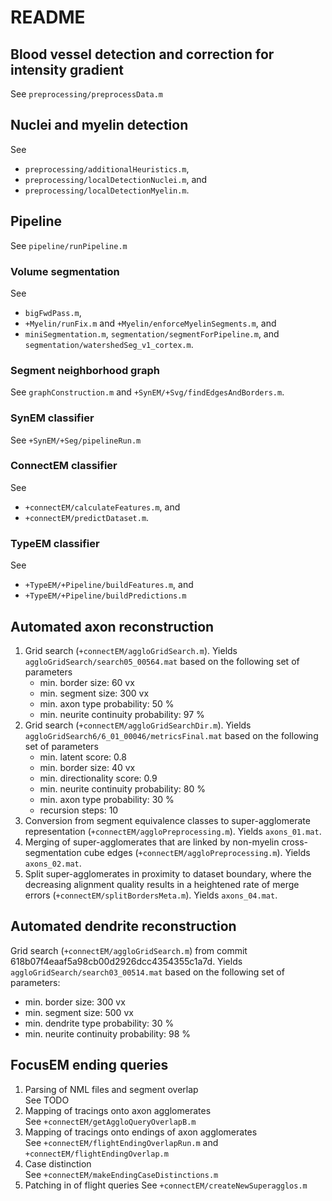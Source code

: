 # README

## Blood vessel detection and correction for intensity gradient
See `preprocessing/preprocessData.m`

## Nuclei and myelin detection
See
* `preprocessing/additionalHeuristics.m`,
* `preprocessing/localDetectionNuclei.m`, and
* `preprocessing/localDetectionMyelin.m`.

## Pipeline

See `pipeline/runPipeline.m`

### Volume segmentation
See
* `bigFwdPass.m`,
* `+Myelin/runFix.m` and `+Myelin/enforceMyelinSegments.m`, and
* `miniSegmentation.m`, `segmentation/segmentForPipeline.m`, and `segmentation/watershedSeg_v1_cortex.m`.

### Segment neighborhood graph
See `graphConstruction.m` and `+SynEM/+Svg/findEdgesAndBorders.m`.

### SynEM classifier
See `+SynEM/+Seg/pipelineRun.m`

### ConnectEM classifier
See
* `+connectEM/calculateFeatures.m`, and
* `+connectEM/predictDataset.m`.

### TypeEM classifier
See
* `+TypeEM/+Pipeline/buildFeatures.m`, and
* `+TypeEM/+Pipeline/buildPredictions.m`

## Automated axon reconstruction
1. Grid search (`+connectEM/aggloGridSearch.m`). Yields
   `aggloGridSearch/search05_00564.mat` based on the following set of
   parameters
     * min. border size: 60 vx
     * min. segment size: 300 vx
     * min. axon type probability: 50 %
     * min. neurite continuity probability: 97 %
2. Grid search (`+connectEM/aggloGridSearchDir.m`). Yields
   `aggloGridSearch6/6_01_00046/metricsFinal.mat` based on the following
   set of parameters
     * min. latent score: 0.8
     * min. border size: 40 vx
     * min. directionality score: 0.9
     * min. neurite continuity probability: 80 %
     * min. axon type probability: 30 %
     * recursion steps: 10
3. Conversion from segment equivalence classes to super-agglomerate
   representation (`+connectEM/aggloPreprocessing.m`). Yields
   `axons_01.mat`.
4. Merging of super-agglomerates that are linked by non-myelin
   cross-segmentation cube edges (`+connectEM/aggloPreprocessing.m`).
   Yields `axons_02.mat`.
5. Split super-agglomerates in proximity to dataset boundary, where
   the decreasing alignment quality results in a heightened rate of
   merge errors (`+connectEM/splitBordersMeta.m`). Yields
   `axons_04.mat`.

## Automated dendrite reconstruction
Grid search (`+connectEM/aggloGridSearch.m`) from commit
618b07f4eaaf5a98cb00d2926dcc4354355c1a7d. Yields
`aggloGridSearch/search03_00514.mat` based on the following set of
parameters:

* min. border size: 300 vx
* min. segment size: 500 vx
* min. dendrite type probability: 30 %
* min. neurite continuity probability: 98 %

## FocusEM ending queries
1. Parsing of NML files and segment overlap  
   See TODO
2. Mapping of tracings onto axon agglomerates  
   See `+connectEM/getAggloQueryOverlapB.m`
3. Mapping of tracings onto endings of axon agglomerates  
   See `+connectEM/flightEndingOverlapRun.m` and
   `+connectEM/flightEndingOverlap.m`
4. Case distinction  
   See `+connectEM/makeEndingCaseDistinctions.m`
5. Patching in of flight queries
   See `+connectEM/createNewSuperagglos.m`
